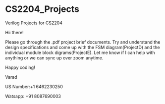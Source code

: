 # CS2204_Projects
Verilog Projects for CS2204

Hii there!

Please go through the .pdf project brief documents. Try and understand the design specifications and come up with the FSM diagram(ProjectD) and the individual module block digrams(ProjectE).
Let me know if I can help with anything or we can sync up over zoom anytime.

Happy coding!

Varad

US Number:+1 6462230250

Watsapp:  +91 8087690003